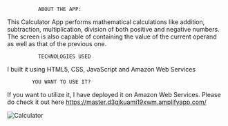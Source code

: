 
              ABOUT THE APP:
This Calculator App performs mathematical calculations like addition, subtraction, multiplication, division of both positive and negative numbers. The screen is also capable of containing the value of the current operand as well as that of the previous one.

              TECHNOLOGIES USED
I built it using HTML5, CSS, JavaScript and Amazon Web Services

            YOU WANT TO USE IT?
If you want to utilize it, I have deployed it on Amazon Web Services.  Please do check it out here https://master.d3qjkuami19xwm.amplifyapp.com/


![Calculator](https://user-images.githubusercontent.com/88127727/139578587-4c00f21a-b63d-40b5-a782-0df6737f5564.png)
